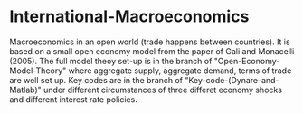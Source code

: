 # International-Macroeconomics
Macroeconomics in an open world (trade happens between countries). It is based on a small open economy model from the paper of Gali and Monacelli (2005). The full model theoy set-up is in the branch of "Open-Economy-Model-Theory" where aggregate supply, aggregate demand, terms of trade are well set up. Key codes are in the branch of "Key-code-(Dynare-and-Matlab)" under different circumstances of three differet economy shocks and different interest rate policies.
